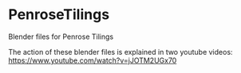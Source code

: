 # PenroseTilings
Blender files for Penrose Tilings

The action of these blender files is explained in two youtube videos:
https://www.youtube.com/watch?v=jJOTM2UGx70
